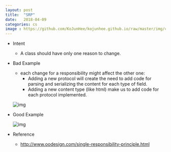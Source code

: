 ```yaml
---
layout: post
title:  "SRP"
date:   2018-04-09
categories: cs
image : https://github.com/KoJunHee/kojunhee.github.io/raw/master/img/cs_img.jpg
---
```




- Intent

  - A class should have only one reason to change.

- Bad Example

  - each change for a responsibility might affect the other one:
    - Adding a new protocol will create the need to add code for parsing and serializing the content for each type of field.
    - Adding a new content type (like html) make us to add code for each protocol implemented.

  ![img](https://github.com/KoJunHee/kojunhee.github.io/raw/master/img/srp01.png)

- Good Example

  ![img](https://github.com/KoJunHee/kojunhee.github.io/raw/master/img/srp02.png)


- Reference
  - <http://www.oodesign.com/single-responsibility-principle.html>





